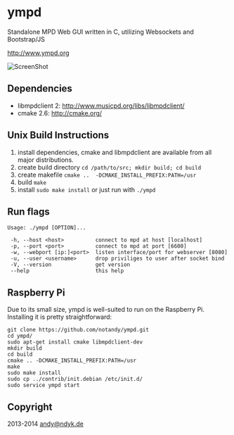 ympd
====

Standalone MPD Web GUI written in C, utilizing Websockets and Bootstrap/JS


http://www.ympd.org

![ScreenShot](http://www.ympd.org/assets/ympd_github.png)

Dependencies
------------
 - libmpdclient 2: http://www.musicpd.org/libs/libmpdclient/
 - cmake 2.6: http://cmake.org/

Unix Build Instructions
-----------------------

1. install dependencies, cmake and libmpdclient are available from all major distributions.
2. create build directory ```cd /path/to/src; mkdir build; cd build```
3. create makefile ```cmake ..  -DCMAKE_INSTALL_PREFIX:PATH=/usr```
4. build ```make```
5. install ```sudo make install``` or just run with ```./ympd```

Run flags
---------
```
Usage: ./ympd [OPTION]...

 -h, --host <host>          connect to mpd at host [localhost]
 -p, --port <port>          connect to mpd at port [6600]
 -w, --webport [ip:]<port>  listen interface/port for webserver [8080]
 -u, --user <username>      drop priviliges to user after socket bind
 -V, --version              get version
 --help                     this help
```

Raspberry Pi
------------

Due to its small size, ympd is well-suited to run on the Raspberry Pi. Installing it is pretty straightforward:

```
git clone https://github.com/notandy/ympd.git
cd ympd/
sudo apt-get install cmake libmpdclient-dev
mkdir build
cd build
cmake .. -DCMAKE_INSTALL_PREFIX:PATH=/usr
make
sudo make install
sudo cp ../contrib/init.debian /etc/init.d/
sudo service ympd start
```

Copyright
---------

2013-2014 <andy@ndyk.de>

